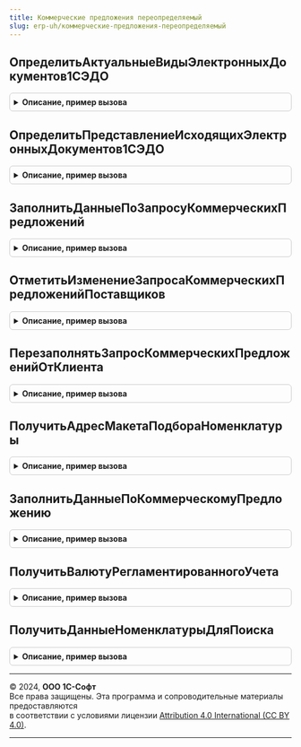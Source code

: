 ```yaml
---
title: Коммерческие предложения переопределяемый
slug: erp-uh/коммерческие-предложения-переопределяемый
---
```



## ОпределитьАктуальныеВидыЭлектронныхДокументов1СЭДО
<details style="margin: 1em 0; padding: 0.5em; border: 1px solid #ccc; border-radius: 6px;">

<summary style="font-weight: bold; cursor: pointer;">Описание, пример вызова</summary>

```bsl

// Определение актуальных видов электронных документов 1С-ЭДО, используемых подсистемой.
//
// Параметры:
//  ВидыЭлектронныхДокументов - Структура - Виды электронных документов подсистемы. Ключи:
//    * ЗапросКоммерческихПредложений - Булево - Вид электронного документа Запрос коммерческих предложений
//        является актуальным.
//        Если существует подсистема КоммерческиеПредложенияДокументы.ЗапросКоммерческихПредложенийПоставщиков или
//        КоммерческиеПредложенияДокументы.ЗапросКоммерческогоПредложенияОтКлиента, значение по умолчанию - Истина.
//    * КоммерческоеПредложение       - Булево - Вид электронного документа Коммерческое предложение является
//        актуальным.
//        Если существует подсистема КоммерческиеПредложенияДокументы.КоммерческоеПредложениеКлиенту или
//        КоммерческиеПредложенияДокументы.КоммерческоеПредложениеПоставщика, значение по умолчанию - Истина.
//
Процедура ОпределитьАктуальныеВидыЭлектронныхДокументов1СЭДО(ВидыЭлектронныхДокументов) Экспорт
```

Пример вызова
```bsl
КоммерческиеПредложенияПереопределяемый.ОпределитьАктуальныеВидыЭлектронныхДокументов1СЭДО(ВидыЭлектронныхДокументов) 
```
</details>

## ОпределитьПредставлениеИсходящихЭлектронныхДокументов1СЭДО
<details style="margin: 1em 0; padding: 0.5em; border: 1px solid #ccc; border-radius: 6px;">

<summary style="font-weight: bold; cursor: pointer;">Описание, пример вызова</summary>

```bsl

// Установка наименования исходящих учетных документов Запрос коммерческих предложений и Коммерческое предложение
// для 1С-ЭДО.
//   Если существуют подсистемы КоммерческиеПредложенияДокументы.ЗапросКоммерческихПредложенийПоставщиков и
//   КоммерческиеПредложенияДокументы.КоммерческоеПредложениеКлиенту, процедура не вызывается.
//
// Параметры:
//  ПредставлениеДокументов - Структура - Наименования исходящих учетных документов подсистемы. Ключи:
//    * ЗапросКоммерческихПредложений - Строка - Наименование исходящего учетного документа Запрос коммерческих
//      предложений.
//      Если существует подсистема КоммерческиеПредложенияДокументы.ЗапросКоммерческихПредложенийПоставщиков, то
//      установленное наименование будет проигнорировано.
//    * КоммерческоеПредложение - Строка - Наименование исходящего учетного документа Коммерческое предложение.
//      Если существует подсистема КоммерческиеПредложенияДокументы.КоммерческоеПредложениеКлиенту, то
//      установленное наименование будет проигнорировано.
//
Процедура ОпределитьПредставлениеИсходящихЭлектронныхДокументов1СЭДО(ПредставлениеДокументов) Экспорт
```

Пример вызова
```bsl
КоммерческиеПредложенияПереопределяемый.ОпределитьПредставлениеИсходящихЭлектронныхДокументов1СЭДО(ПредставлениеДокументов) 
```
</details>

## ЗаполнитьДанныеПоЗапросуКоммерческихПредложений
<details style="margin: 1em 0; padding: 0.5em; border: 1px solid #ccc; border-radius: 6px;">

<summary style="font-weight: bold; cursor: pointer;">Описание, пример вызова</summary>

```bsl

// Подготавливает данные формирования исходящего электронного документа по Запросу коммерческих предложений.
//
// Параметры:
//  СсылкаНаОбъект  - ОпределяемыйТип.ЗапросКоммерческихПредложенийПоставщиковОбъект - Ссылка на прикладной документ, по которому необходимо создать электронный.
//  ДанныеДокумента - ДеревоЗначений                                                 - Данные, соответствующие структуре Макета ЗапросКоммерческихПредложений
//                                                                                     Обработки ЗапросыКоммерческихПредложений. Если используется подсистема
//                                                                                     ЗапросКоммерческихПредложенийПоставщиков, то параметр будет содержать
//                                                                                     заполненное Дерево значений, данные которого можно оставить без изменений
//                                                                                     (т.е. оставить обработчик пустым).
//  Отказ           - Булево                                                           - Если нужно отказаться от создания электронного документа, необходимо установить
//                                                                                     значение в Истина. После этого дальнейшие действия по формированию документа
//                                                                                     производиться не будут, поэтому нужно сформировать сообщения пользователю при
//                                                                                     необходимости самостоятельно.
//
Процедура ЗаполнитьДанныеПоЗапросуКоммерческихПредложений(Знач СсылкаНаОбъект, ДанныеДокумента, Отказ) Экспорт
```

Пример вызова
```bsl
КоммерческиеПредложенияПереопределяемый.ЗаполнитьДанныеПоЗапросуКоммерческихПредложений(СсылкаНаОбъект, ДанныеДокумента, Отказ) 
```
</details>

## ОтметитьИзменениеЗапросаКоммерческихПредложенийПоставщиков
<details style="margin: 1em 0; padding: 0.5em; border: 1px solid #ccc; border-radius: 6px;">

<summary style="font-weight: bold; cursor: pointer;">Описание, пример вызова</summary>

```bsl

// Устанавливает отметку изменения ключевых реквизитов прикладного документа Запрос коммерческих предложений поставщиков.
// Выполняется при наступлении события ПередЗаписью прикладного документа, когда транзакция еще не открыта, и данные
// по ссылке не изменены. Таким образом, возможно реализовать сравнение данных объекта с информацией в базе.
// Примечания:
// 1. Если используется подсистема КоммерческиеПредложенияДокументы.ЗапросКоммерческихПредложенийПоставщиков, то
//    обработчик не вызывается.
// 2. Перед первой записью объекта обработчик не вызывается.
//
// Параметры:
//  Объект                    - ОпределяемыйТип.ЗапросКоммерческихПредложенийПоставщиковОбъект - Прикладной документ Запрос коммерческих предложений поставщиков.
//  ИзмененыКлючевыеРеквизиты - Булево                                                         - Признак изменения ключевых реквизитов документа
//                                                                                               (возвращаемый параметр).
//
Процедура ОтметитьИзменениеЗапросаКоммерческихПредложенийПоставщиков(Знач Объект, ИзмененыКлючевыеРеквизиты) Экспорт
```

Пример вызова
```bsl
КоммерческиеПредложенияПереопределяемый.ОтметитьИзменениеЗапросаКоммерческихПредложенийПоставщиков(Объект, ИзмененыКлючевыеРеквизиты) 
```
</details>

## ПерезаполнятьЗапросКоммерческихПредложенийОтКлиента
<details style="margin: 1em 0; padding: 0.5em; border: 1px solid #ccc; border-radius: 6px;">

<summary style="font-weight: bold; cursor: pointer;">Описание, пример вызова</summary>

```bsl

// Определяет необходимость автоматического перезаполнения учетного документа Запрос коммерческих предложений от
// клиента при получении новой версии электронного документа через 1С-ЭДО.
// При наличии подсистемы КоммерческиеПредложенияДокументы.ЗапросКоммерческогоПредложенияОтКлиента не вызывается.
//
// Параметры:
//  Перезаполнять - Булево - Если Истина, учетный документ будет перезаполнен при получении новой версии электронного.
//                           По умолчанию Ложь.
//
Процедура ПерезаполнятьЗапросКоммерческихПредложенийОтКлиента(Перезаполнять) Экспорт
```

Пример вызова
```bsl
КоммерческиеПредложенияПереопределяемый.ПерезаполнятьЗапросКоммерческихПредложенийОтКлиента(Перезаполнять) 
```
</details>

## ПолучитьАдресМакетаПодбораНоменклатуры
<details style="margin: 1em 0; padding: 0.5em; border: 1px solid #ccc; border-radius: 6px;">

<summary style="font-weight: bold; cursor: pointer;">Описание, пример вызова</summary>

```bsl

// Требуется для переопределения макета поиска номенклатуры при подборе списка номенклатуры в обработке
//												поиска запросов коммерческих предложений.
//												Требуется переопределять в случае если необходимо изменить/добавить
//												условия или поля для выбора номенклатуры которая будет участвовать в
//												заполнение реквизита отбора "Отбор по нашей номенклатуре"
//   См. Обработка.ЗапросыКоммерческихПредложений.Форма.ПоискПоОтборам.
//
// Параметры:
//  УникальныйИдентификатор - Строка - Идентификатор формы,
//  АдресВоВременномХранилище - Строка - адрес во временном хранилище.
//
Процедура ПолучитьАдресМакетаПодбораНоменклатуры(Знач УникальныйИдентификатор, АдресВоВременномХранилище) Экспорт
```

Пример вызова
```bsl
КоммерческиеПредложенияПереопределяемый.ПолучитьАдресМакетаПодбораНоменклатуры(УникальныйИдентификатор, АдресВоВременномХранилище) 
```
</details>

## ЗаполнитьДанныеПоКоммерческомуПредложению
<details style="margin: 1em 0; padding: 0.5em; border: 1px solid #ccc; border-radius: 6px;">

<summary style="font-weight: bold; cursor: pointer;">Описание, пример вызова</summary>

```bsl

// Подготавливает данные формирования исходящего электронного документа по Коммерческому предложению.
//
// Параметры:
//  СсылкаНаОбъект  - ОпределяемыйТип.КоммерческоеПредложениеКлиентуОбъект - Ссылка на прикладной документ, по которому необходимо создать электронный.
//  ДанныеДокумента - ДеревоЗначений -                                       Данные, соответствующие структуре Макета КоммерческоеПредложение
//                                                                           Обработки ОбменСКонтрагентами. Если используется подсистема
//                                                                           КоммерческоеПредложениеКлиенту, то параметр будет содержать
//                                                                           заполненное Дерево значений, данные которого можно оставить без изменений
//                                                                           (т.е. оставить обработчик пустым).
//  Отказ           - Булево                                               - Если нужно отказаться от создания электронного документа, необходимо установить
//                                                                           значение в Истина. После этого дальнейшие действия по формированию документа
//                                                                           производиться не будут, поэтому нужно сформировать сообщения пользователю при
//                                                                           необходимости самостоятельно.
//
Процедура ЗаполнитьДанныеПоКоммерческомуПредложению(Знач СсылкаНаОбъект, ДанныеДокумента, Отказ) Экспорт
```

Пример вызова
```bsl
КоммерческиеПредложенияПереопределяемый.ЗаполнитьДанныеПоКоммерческомуПредложению(СсылкаНаОбъект, ДанныеДокумента, Отказ) 
```
</details>

## ПолучитьВалютуРегламентированногоУчета
<details style="margin: 1em 0; padding: 0.5em; border: 1px solid #ccc; border-radius: 6px;">

<summary style="font-weight: bold; cursor: pointer;">Описание, пример вызова</summary>

```bsl

// Получение валюты регламентированного учета.
//
// Параметры:
//  Валюта - СправочникСсылка - валюта регламентированного учета.
//
Процедура ПолучитьВалютуРегламентированногоУчета(Валюта) Экспорт
```

Пример вызова
```bsl
КоммерческиеПредложенияПереопределяемый.ПолучитьВалютуРегламентированногоУчета(Валюта) 
```
</details>

## ПолучитьДанныеНоменклатурыДляПоиска
<details style="margin: 1em 0; padding: 0.5em; border: 1px solid #ccc; border-radius: 6px;">

<summary style="font-weight: bold; cursor: pointer;">Описание, пример вызова</summary>

```bsl

// Получает данные о моей номенклатуре для поиска в сервисе запросов коммерческих предложений.
//
// Параметры:
//  СписокНоменклатуры - Массив - список номенклатур для поиска.
//  ДанныеНоменклатуры - Соответствие - данные о номенклатуре для поиска.
//   * Ключ - ОпределяемыйТип.НоменклатураБЭД - номенклатура из первого параметра.
//   * Значение - Структура - данные номенклатуры, состав:
//       * Наименование - Строка - наименование номенклатуры.
//       * Артикул      - Строка - артикул номенклатуры.
//       * Штрихкоды    - Массив - список штрихкодов номенклатуры.
//
Процедура ПолучитьДанныеНоменклатурыДляПоиска(Знач СписокНоменклатуры, ДанныеНоменклатуры) Экспорт
```

Пример вызова
```bsl
КоммерческиеПредложенияПереопределяемый.ПолучитьДанныеНоменклатурыДляПоиска(СписокНоменклатуры, ДанныеНоменклатуры) 
```
</details>

---

© 2024, **ООО 1С-Софт**  
Все права защищены. Эта программа и сопроводительные материалы предоставляются  
в соответствии с условиями лицензии [Attribution 4.0 International (CC BY 4.0)](https://creativecommons.org/licenses/by/4.0/legalcode).

---
